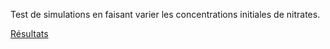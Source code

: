 Test de simulations en faisant varier les concentrations initiales de nitrates.


[Résultats](https://github.com/LBRAI2219/working-with-models-team-vin-chaud/wiki/Nitrate-mini-models)
